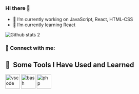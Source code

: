 ### Hi there 👋

- 🔭 I’m currently working on JavaScript, React, HTML-CSS
- 🌱 I’m currently learning React

![Github stats 2](https://github-readme-stats.vercel.app/api?username=ozanbalcii&show_icons=true&theme=radical)

### 📩 Connect with me:


<h2> 🚀 &nbsp;Some Tools I Have Used and Learned</h2>
<p align="left">
<img src="https://cdn.jsdelivr.net/gh/devicons/devicon/icons/vscode/vscode-original.svg" alt="vscode" width="45" height="45"/>
<img src="https://cdn.jsdelivr.net/gh/devicons/devicon/icons/bash/bash-original.svg" alt="bash" width="45" height="45"/>
<img src="https://cdn.jsdelivr.net/gh/devicons/devicon/icons/php/php-original.svg" alt="php" width="45" height="45"/>
</p>


